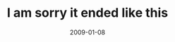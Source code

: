 ---
layout: base.njk
title : 'I am sorry it ended like this' 
view_title : 'I am sorry it ended like this' 
year : '2009' 
date : '2009-01-08' 
img_file : '/drawing/iamsorryitendedlikethis.png' 
html_file : 'iamsorryitendedlikethis' 
next_html : 'dontworryaboutit.html' 
year_order : '6' 
permalink : "title/{{html_file}}.html"
---